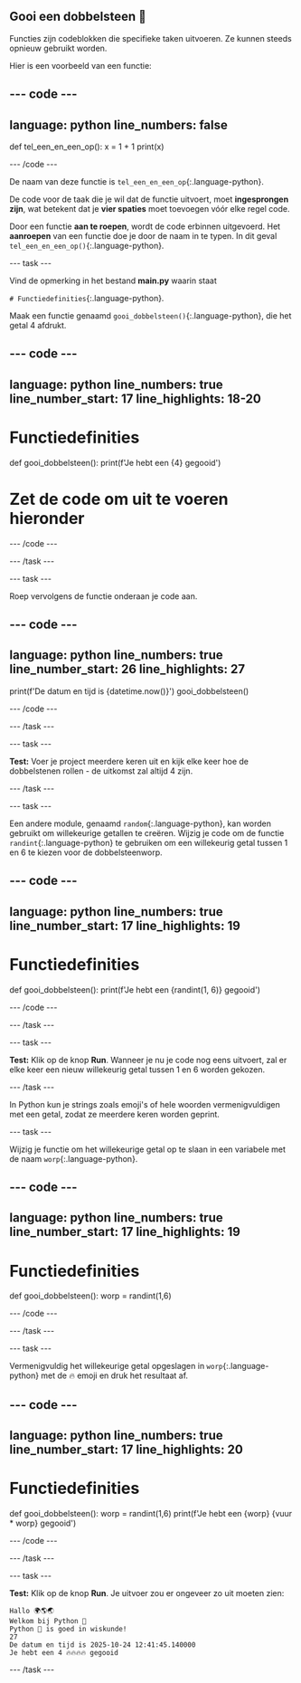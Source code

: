 ## Gooi een dobbelsteen 🎲

Functies zijn codeblokken die specifieke taken uitvoeren. Ze kunnen steeds opnieuw gebruikt worden.

Hier is een voorbeeld van een functie:

--- code ---
---
language: python
line_numbers: false
---
def tel_een_en_een_op():
    x = 1 + 1
    print(x)

--- /code ---

De naam van deze functie is `tel_een_en_een_op`{:.language-python}.

De code voor de taak die je wil dat de functie uitvoert, moet **ingesprongen zijn**, wat betekent dat je **vier spaties** moet toevoegen vóór elke regel code.

Door een functie **aan te roepen**, wordt de code erbinnen uitgevoerd. Het **aanroepen** van een functie doe je door de naam in te typen. In dit geval `tel_een_en_een_op()`{:.language-python}.


--- task ---

Vind de opmerking in het bestand **main.py** waarin staat

`# Functiedefinities`{:.language-python}.

Maak een functie genaamd `gooi_dobbelsteen()`{:.language-python}, die het getal 4 afdrukt.

--- code ---
---
language: python
line_numbers: true
line_number_start: 17
line_highlights: 18-20
---
# Functiedefinities        
def gooi_dobbelsteen():
    print(f'Je hebt een {4} gegooid')
    
# Zet de code om uit te voeren hieronder

--- /code ---

--- /task ---

--- task ---

Roep vervolgens de functie onderaan je code aan.

--- code ---
---
language: python
line_numbers: true
line_number_start: 26
line_highlights: 27
---
print(f'De datum en tijd is {datetime.now()}')
gooi_dobbelsteen()

--- /code ---

--- /task ---

--- task ---

**Test:** Voer je project meerdere keren uit en kijk elke keer hoe de dobbelstenen rollen - de uitkomst zal altijd 4 zijn.

--- /task ---

--- task ---

Een andere module, genaamd `random`{:.language-python}, kan worden gebruikt om willekeurige getallen te creëren. Wijzig je code om de functie `randint`{:.language-python} te gebruiken om een willekeurig getal tussen 1 en 6 te kiezen voor de dobbelsteenworp.

--- code ---
---
language: python
line_numbers: true
line_number_start: 17
line_highlights: 19
---
# Functiedefinities 
def gooi_dobbelsteen():
    print(f'Je hebt een {randint(1, 6)} gegooid')

--- /code ---

--- /task ---

--- task ---

**Test:** Klik op de knop **Run**. Wanneer je nu je code nog eens uitvoert, zal er elke keer een nieuw willekeurig getal tussen 1 en 6 worden gekozen.

--- /task ---

In Python kun je strings zoals emoji's of hele woorden vermenigvuldigen met een getal, zodat ze meerdere keren worden geprint.

--- task ---

Wijzig je functie om het willekeurige getal op te slaan in een variabele met de naam `worp`{:.language-python}.

--- code ---
---
language: python
line_numbers: true
line_number_start: 17
line_highlights: 19
---
# Functiedefinities        
def gooi_dobbelsteen():
    worp = randint(1,6)

--- /code ---

--- /task ---

--- task ---

Vermenigvuldig het willekeurige getal opgeslagen in `worp`{:.language-python} met de 🔥 emoji en druk het resultaat af.

--- code ---
---
language: python
line_numbers: true
line_number_start: 17
line_highlights: 20
---
# Functiedefinities        
def gooi_dobbelsteen():
    worp = randint(1,6)
    print(f'Je hebt een {worp} {vuur * worp} gegooid')

--- /code ---

--- /task ---

--- task ---

**Test:** Klik op de knop **Run**. Je uitvoer zou er ongeveer zo uit moeten zien:

```
Hallo 🌍🌎🌏
Welkom bij Python 🐍
Python 🐍 is goed in wiskunde!
27
De datum en tijd is 2025-10-24 12:41:45.140000
Je hebt een 4 🔥🔥🔥🔥 gegooid
```

--- /task ---
